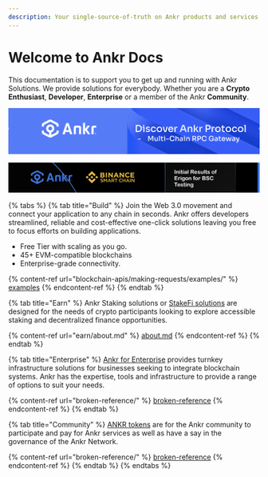 ```yaml
---
description: Your single-source-of-truth on Ankr products and services.
---
```


# Welcome to Ankr Docs

This documentation is to support you to get up and running with Ankr Solutions. We provide solutions for everybody. Whether you are a **Crypto Enthusiast**, **Developer**, **Enterprise** or a member of the Ankr **Community**.

![Check out ](<.gitbook/assets/Screenshot 2021-11-05 at 17.36.40.png>)

![Check out ](.gitbook/assets/BSC-erigon.png)

{% tabs %}
{% tab title="Build" %}
Join the Web 3.0 movement and connect your application to any chain in seconds. Ankr offers developers streamlined, reliable and cost-effective one-click solutions leaving you free to focus efforts on building applications.

* Free Tier with scaling as you go.
* 45+ EVM-compatible blockchains
* Enterprise-grade connectivity.

{% content-ref url="blockchain-apis/making-requests/examples/" %}
[examples](blockchain-apis/making-requests/examples/)
{% endcontent-ref %}
{% endtab %}

{% tab title="Earn" %}
Ankr Staking solutions or [StakeFi solutions](earn/about.md) are designed for the needs of crypto participants looking to explore accessible staking and decentralized finance opportunities.

{% content-ref url="earn/about.md" %}
[about.md](earn/about.md)
{% endcontent-ref %}
{% endtab %}

{% tab title="Enterprise" %}
[Ankr for Enterprise](web-3.0-infrastructure/about-web-3.0-infrastructure-services.md) provides turnkey infrastructure solutions for businesses seeking to integrate blockchain systems. Ankr has the expertise, tools and infrastructure to provide a range of options to suit your needs.

{% content-ref url="broken-reference/" %}
[broken-reference](broken-reference/)
{% endcontent-ref %}
{% endtab %}

{% tab title="Community" %}
[ANKR tokens](community-ankr-holders/about-ankr-tokens/) are for the Ankr community to participate and pay for Ankr services as well as have a say in the governance of the Ankr Network.

{% content-ref url="broken-reference/" %}
[broken-reference](broken-reference/)
{% endcontent-ref %}
{% endtab %}
{% endtabs %}

​

​

​
